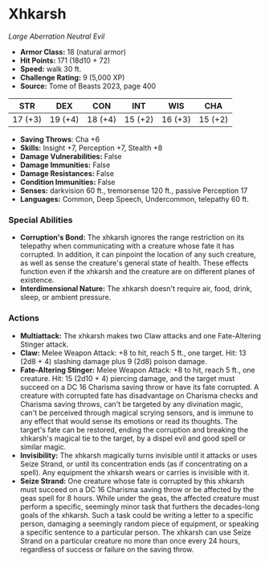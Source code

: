 # Xhkarsh

*Large* *Aberration* *Neutral Evil*

- **Armor Class:** 18 (natural armor)
- **Hit Points:** 171 (18d10 + 72)
- **Speed:** walk 30 ft.
- **Challenge Rating:** 9 (5,000 XP)
- **Source:** Tome of Beasts 2023, page 400

| STR | DEX | CON | INT | WIS | CHA |
| --- | --- | --- | --- | --- | --- |
| 17 (+3) | 19 (+4) | 18 (+4) | 15 (+2) | 16 (+3) | 15 (+2) |

- **Saving Throws**: Cha +6
- **Skills:** Insight +7, Perception +7, Stealth +8
- **Damage Vulnerabilities:** False
- **Damage Immunities:** False
- **Damage Resistances:** False
- **Condition Immunities:** False
- **Senses:** darkvision 60 ft., tremorsense 120 ft., passive Perception 17
- **Languages:** Common, Deep Speech, Undercommon, telepathy 60 ft.

### Special Abilities

- **Corruption's Bond:** The xhkarsh ignores the range restriction on its telepathy when communicating with a creature whose fate it has corrupted. In addition, it can pinpoint the location of any such creature, as well as sense the creature's general state of health. These effects function even if the xhkarsh and the creature are on different planes of existence.
- **Interdimensional Nature:** The xhkarsh doesn't require air, food, drink, sleep, or ambient pressure.

### Actions

- **Multiattack:** The xhkarsh makes two Claw attacks and one Fate-Altering Stinger attack.
- **Claw:** Melee Weapon Attack: +8 to hit, reach 5 ft., one target. Hit: 13 (2d8 + 4) slashing damage plus 9 (2d8) poison damage.
- **Fate-Altering Stinger:** Melee Weapon Attack: +8 to hit, reach 5 ft., one creature. Hit: 15 (2d10 + 4) piercing damage, and the target must succeed on a DC 16 Charisma saving throw or have its fate corrupted. A creature with corrupted fate has disadvantage on Charisma checks and Charisma saving throws, can't be targeted by any divination magic, can't be perceived through magical scrying sensors, and is immune to any effect that would sense its emotions or read its thoughts. The target's fate can be restored, ending the corruption and breaking the xhkarsh's magical tie to the target, by a dispel evil and good spell or similar magic.
- **Invisibility:** The xhkarsh magically turns invisible until it attacks or uses Seize Strand, or until its concentration ends (as if concentrating on a spell). Any equipment the xhkarsh wears or carries is invisible with it.
- **Seize Strand:** One creature whose fate is corrupted by this xhkarsh must succeed on a DC 16 Charisma saving throw or be affected by the geas spell for 8 hours. While under the geas, the affected creature must perform a specific, seemingly minor task that furthers the decades-long goals of the xhkarsh. Such a task could be writing a letter to a specific person, damaging a seemingly random piece of equipment, or speaking a specific sentence to a particular person. The xhkarsh can use Seize Strand on a particular creature no more than once every 24 hours, regardless of success or failure on the saving throw.
